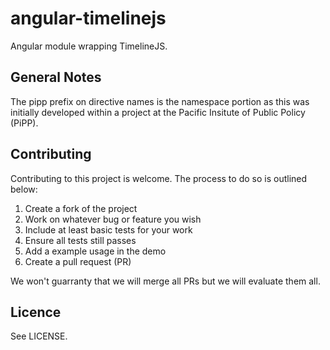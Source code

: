 angular-timelinejs
==================

Angular module wrapping TimelineJS.

General Notes
-------------

The pipp prefix on directive names is the namespace portion as this was initially developed within a project at the Pacific Insitute of Public Policy (PiPP).

Contributing
------------

Contributing to this project is welcome. The process to do so is outlined below:

1. Create a fork of the project
2. Work on whatever bug or feature you wish
3. Include at least basic tests for your work
4. Ensure all tests still passes
5. Add a example usage in the demo
6. Create a pull request (PR)

We won't guarranty that we will merge all PRs but we will evaluate them all.

Licence
-------

See LICENSE.
